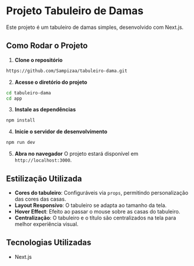 # Projeto Tabuleiro de Damas

Este projeto é um tabuleiro de damas simples, desenvolvido com Next.js.

## Como Rodar o Projeto

1. **Clone o repositório**
```bash
https://github.com/Sampizaa/tabuleiro-dama.git
```

2. **Acesse o diretório do projeto**
```bash
cd tabuleiro-dama
cd app
```

3. **Instale as dependências**
```bash
npm install
```

4. **Inicie o servidor de desenvolvimento**
```bash
npm run dev
```

5. **Abra no navegador**
O projeto estará disponível em `http://localhost:3000`.

## Estilização Utilizada

- **Cores do tabuleiro**: Configuráveis via `props`, permitindo personalização das cores das casas.
- **Layout Responsivo**: O tabuleiro se adapta ao tamanho da tela.
- **Hover Effect**: Efeito ao passar o mouse sobre as casas do tabuleiro.
- **Centralização**: O tabuleiro e o título são centralizados na tela para melhor experiência visual.

## Tecnologias Utilizadas
- Next.js
  

